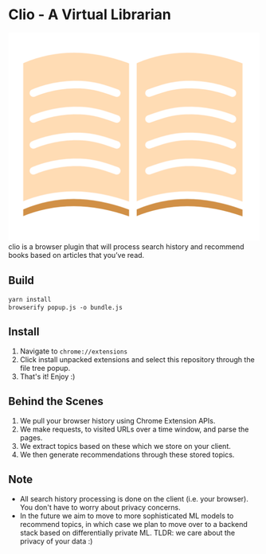 # Clio - A Virtual Librarian
![clio logo](https://github.com/aryanvdesh/clioweb/blob/master/assets/logo/autodraw%204_12_2020.png)
clio is a browser plugin that will process search history and recommend books based on articles that you’ve read.

## Build

```
yarn install
browserify popup.js -o bundle.js
```

## Install

1. Navigate to `chrome://extensions`
2. Click install unpacked extensions and select this repository through the file tree popup.
3. That's it! Enjoy :)

## Behind the Scenes

1. We pull your browser history using Chrome Extension APIs.
2. We make requests, to visited URLs over a time window, and parse the pages.
3. We extract topics based on these which we store on your client.
4. We then generate recommendations through these stored topics.

## Note

* All search history processing is done on the client (i.e. your browser). You don't have to worry about privacy concerns.
* In the future we aim to move to more sophisticated ML models to recommend topics, in which case we plan to move over to a backend stack based on differentially private ML. TLDR: we care about the privacy of your data :)
